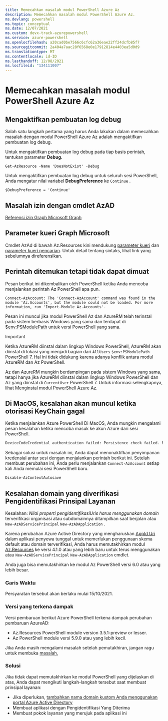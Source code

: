 ```yaml
---
title: Memecahkan masalah modul PowerShell Azure Az
description: Memecahkan masalah modul PowerShell Azure Az.
ms.devlang: powershell
ms.topic: conceptual
ms.date: 12/07/2021
ms.custom: devx-track-azurepowershell
ms.service: azure-powershell
ms.openlocfilehash: a20cad0be7566c6cfc62a36eae22ff24dcfb85f7
ms.sourcegitcommit: 2a404a7aac28f6568e0e17912814e4403ea5d0d9
ms.translationtype: MT
ms.contentlocale: id-ID
ms.lasthandoff: 12/08/2021
ms.locfileid: "134111007"
---
```

# <a name="troubleshooting-the-azure-az-powershell-module"></a>Memecahkan masalah modul PowerShell Azure Az

## <a name="enable-debug-logging"></a>Mengaktifkan pembuatan log debug

Salah satu langkah pertama yang harus Anda lakukan dalam memecahkan masalah dengan modul PowerShell Azure Az adalah mengaktifkan pembuatan log debug.

Untuk mengaktifkan pembuatan log debug pada tiap basis perintah, tentukan parameter **Debug.**

```azurepowershell-interactive
Get-AzResource -Name 'DoesNotExist' -Debug
```

Untuk mengaktifkan pembuatan log debug untuk seluruh sesi PowerShell, Anda mengatur nilai variabel **DebugPreference** ke `Continue` .

```azurepowershell-interactive
$DebugPreference = 'Continue'
```

## <a name="permission-issues-with-azad-cmdlets"></a>Masalah izin dengan cmdlet AzAD

[Referensi izin Graph Microsoft Graph](/graph/permissions-reference)

## <a name="microsoft-graph-query-parameters"></a>Parameter kueri Graph Microsoft

Cmdlet AzAd di bawah Az.Resources kini mendukung [parameter kueri](/graph/query-parameters) dan [parameter kueri pencarian](/graph/search-query-parameter). Untuk detail tentang sintaks, lihat link yang sebelumnya direferensikan.

## <a name="command-found-but-could-not-be-loaded"></a>Perintah ditemukan tetapi tidak dapat dimuat

Pesan berikut ini dikembalikan oleh PowerShell ketika Anda mencoba menjalankan perintah Az PowerShell apa pun.

```Output
Connect-AzAccount: The 'Connect-AzAccount' command was found in the module 'Az.Accounts', but the module could not be loaded. For more information, run 'Import-Module Az.Accounts'.
```

Pesan ini muncul jika modul PowerShell Az dan AzureRM telah terinstal pada sistem berbasis Windows yang sama dan terdapat di [$env:PSModulePath](/powershell/module/microsoft.powershell.core/about/about_psmodulepath) untuk versi PowerShell yang sama.

> [!IMPORTANT]
> Ketika AzureRM diinstal dalam lingkup Windows PowerShell, AzureRM akan diinstal di lokasi yang menjadi bagian dari `AllUsers` `$env:PSModulePath` PowerShell 7. Hal ini tidak didukung karena adanya konflik antara modul AzureRM dan Az PowerShell.

Az dan AzureRM mungkin berdampingan pada sistem Windows yang sama, tetapi hanya jika AzureRM diinstal dalam lingkup Windows PowerShell dan Az yang diinstal di `CurrentUser` PowerShell 7. Untuk informasi selengkapnya, [lihat Menginstal modul PowerShell Azure Az](/powershell/azure/install-az-ps).

## <a name="on-macos-an-error-returns-when-keychain-authorization-fails"></a>Di MacOS, kesalahan akan muncul ketika otorisasi KeyChain gagal

Ketika menjalankan Azure PowerShell Di MacOS, Anda mungkin mengalami pesan kesalahan ketika mencoba masuk ke akun Azure dari sesi PowerShell.

```txt
DeviceCodeCredential authentication failed: Persistence check failed. Reason: KeyChain authorization/authentication failed. .Error code: -25293. OS error code -25293.
```

Sebagai solusi untuk masalah ini, Anda dapat menonaktifkan penyimpanan kredensial antar sesi dengan menjalankan perintah berikut ini. Setelah membuat perubahan ini, Anda perlu menjalankan `Connect-AzAccount` setiap kali Anda memulai sesi PowerShell baru.

```powershell
Disable-AzContextAutosave
```

## <a name="service-principal-identifieruri-verified-domain-error"></a>Kesalahan domain yang diverifikasi Pengidentifikasi Prinsipal Layanan

Kesalahan: _Nilai properti pengidentifikasiUris harus menggunakan domain_ terverifikasi organisasi atau subdomainnya ditampilkan saat berjalan atau `New-AzADServicePrincipal` `New-AzADApplication` .

Karena perubahan Azure Active Directory yang mengharuskan [AppId Uri](/active-directory/develop/reference-breaking-changes#appid-uri-in-single-tenant-applications-will-require-use-of-default-scheme-or-verified-domains) dalam aplikasi penyewa tunggal untuk memerlukan penggunaan skema default atau domain terverifikasi, Anda harus memutakhirkan modul [Az.Resources](https://www.powershellgallery.com/packages/Az.Resources) ke versi 4.1.0 atau yang lebih baru untuk terus menggunakan atau `New-AzADServicePrincipal` `New-AzADApplication` cmdlet.

Anda juga bisa memutakhirkan ke modul Az PowerShell versi 6.0 atau yang lebih besar.

### <a name="timeline"></a>Garis Waktu

Persyaratan tersebut akan berlaku mulai 15/10/2021.

### <a name="impacted-versions"></a>Versi yang terkena dampak

Versi pembaruan berikut Azure PowerShell terkena dampak perubahan pembaruan AzureAD:

- Az.Resources PowerShell module version 3.5.1-preview or lesser.
- Az PowerShell module versi 5.9.0 atau yang lebih kecil.

Jika Anda masih mengalami masalah setelah pemutakhiran, jangan ragu untuk membuka [masalah.](https://github.com/Azure/azure-powershell/issues/new?assignees=&labels=needs-triage&template=az-module-bug-report.md&title=)

### <a name="workaround"></a>Solusi

Jika tidak dapat memutakhirkan ke modul PowerShell yang dijelaskan di atas, Anda dapat mengikuti langkah-langkah tersebut saat membuat prinsipal layanan:

- Jika diperlukan, [tambahkan nama domain kustom Anda menggunakan portal Azure Active Directory](/active-directory/fundamentals/add-custom-domain)
- Membuat aplikasi dengan Pengidentifikasi Yang Diterima
- Membuat pokok layanan yang merujuk pada aplikasi ini
